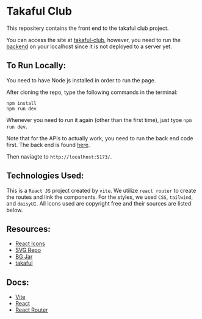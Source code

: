# Takaful Club
This repositery contains the front end to the takaful club project.


You can access the site at [takaful-club](https://takaful-club.netlify.app/programs), however, you need to run the [backend](https://github.com/Alaeddin03/api.project.web) on your localhost since it is not deployed to a server yet.

## To Run Locally:

You need to have Node js installed in order to run the page.

After cloning the repo, type the following commands in the terminal:
```
npm install
npm run dev
```
Whenever you need to run it again (other than the first time), just tyoe `npm run dev`.

Note that for the APIs to actually work, you need to run the back end code first. 
The back end is found [here](https://github.com/Alaeddin03/api.project.web).

Then naviagte to `http://localhost:5173/`.


## Technologies Used:
This is a `React JS` project created by `vite`. We utilize `react router` to create the routes and link the components. For the styles, we used `CSS`, `tailwind`, and `daisyUI`. All icons used are copyright free and their sources are listed below.


## Resources:
- [React Icons](https://react-icons.github.io/react-icons)
- [SVG Repo](https://www.svgrepo.com/)
- [BG Jar](https://bgjar.com/)
- [takaful](https://www.takaful.sa)


## Docs:
- [Vite](https://vitejs.dev/guide)
- [React](https://react.dev/learn)
- [React Router](https://reactrouter.com/en/main/start/overview)
